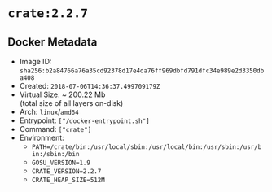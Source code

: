 # `crate:2.2.7`

## Docker Metadata

- Image ID: `sha256:b2a84766a76a35cd92378d17e4da76ff969dbfd791dfc34e989e2d3350dba408`
- Created: `2018-07-06T14:36:37.499709179Z`
- Virtual Size: ~ 200.22 Mb  
  (total size of all layers on-disk)
- Arch: `linux`/`amd64`
- Entrypoint: `["/docker-entrypoint.sh"]`
- Command: `["crate"]`
- Environment:
  - `PATH=/crate/bin:/usr/local/sbin:/usr/local/bin:/usr/sbin:/usr/bin:/sbin:/bin`
  - `GOSU_VERSION=1.9`
  - `CRATE_VERSION=2.2.7`
  - `CRATE_HEAP_SIZE=512M`
